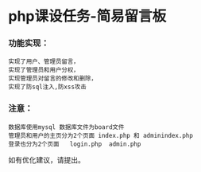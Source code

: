 # php课设任务-简易留言板
### 功能实现：
    实现了用户、管理员留言，
    实现了管理员和用户分权，
    实现管理员对留言的修改和删除，
    实现了防sql注入,防xss攻击
    
### 注意：
    数据库使用mysql 数据库文件为board文件
    管理员和用户的主页分为2个页面 index.php 和 adminindex.php
    登录也分为2个页面   login.php  admin.php
    
如有优化建议，请提出。
